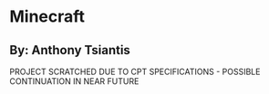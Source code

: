 # Minecraft
## By: Anthony Tsiantis

PROJECT SCRATCHED DUE TO CPT SPECIFICATIONS - POSSIBLE CONTINUATION IN NEAR FUTURE

